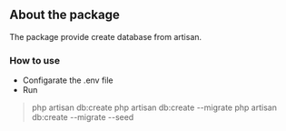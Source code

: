 ## About the package

The package provide create database from artisan.

### How to use
- Configarate the .env file
- Run
> php artisan db:create
> php artisan db:create --migrate
> php artisan db:create --migrate --seed
